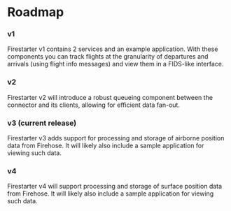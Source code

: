 # Roadmap
### v1
Firestarter v1 contains 2 services and an example application. With these
components you can track flights at the granularity of departures and arrivals
(using flight info messages) and view them in a FIDS-like interface.

### v2
Firestarter v2 will introduce a robust queueing component between the connector
and its clients, allowing for efficient data fan-out.

### v3 (current release)
Firestarter v3 adds support for processing and storage of airborne position data
from Firehose. It will likely also include a sample application for viewing such
data.

### v4
Firestarter v4 will support processing and storage of surface position data from
Firehose. It will likely also include a sample application for viewing such
data.
